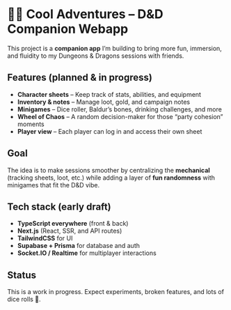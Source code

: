 # 🧙‍♂️ Cool Adventures – D&D Companion Webapp

This project is a **companion app** I’m building to bring more fun, immersion, and fluidity to my Dungeons & Dragons sessions with friends.

## Features (planned & in progress)

- **Character sheets** – Keep track of stats, abilities, and equipment
- **Inventory & notes** – Manage loot, gold, and campaign notes
- **Minigames** – Dice roller, Baldur’s bones, drinking challenges, and more
- **Wheel of Chaos** – A random decision-maker for those “party cohesion” moments
- **Player view** – Each player can log in and access their own sheet

## Goal

The idea is to make sessions smoother by centralizing the **mechanical** (tracking sheets, loot, etc.) while adding a layer of **fun randomness** with minigames that fit the D&D vibe.

## Tech stack (early draft)

- **TypeScript everywhere** (front & back)
- **Next.js** (React, SSR, and API routes)
- **TailwindCSS** for UI
- **Supabase + Prisma** for database and auth
- **Socket.IO / Realtime** for multiplayer interactions

## Status

This is a work in progress. Expect experiments, broken features, and lots of dice rolls 🎲.
